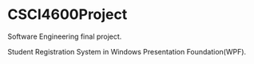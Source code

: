 # CSCI4600Project

Software Engineering final project.

Student Registration System in Windows Presentation Foundation(WPF).
